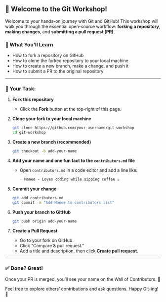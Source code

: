 ## 🎉 Welcome to the Git Workshop!

Welcome to your hands-on journey with Git and GitHub! This workshop will walk you through the essential open-source workflow: **forking a repository**, **making changes**, and **submitting a pull request (PR)**.

### 🧠 What You’ll Learn

* How to fork a repository on GitHub
* How to clone the forked repository to your local machine
* How to create a new branch, make a change, and push it
* How to submit a PR to the original repository

---

### 📌 Your Task:

1. **Fork this repository**

   * Click the **Fork** button at the top-right of this page.

2. **Clone your fork to your local machine**

   ```bash
   git clone https://github.com/your-username/git-workshop
   cd git-workshop
   ```

3. **Create a new branch (recommended)**

   ```bash
   git checkout -b add-your-name
   ```

4. **Add your name and one fun fact to the `contributors.md` file**

   * Open `contributors.md` in a code editor and add a line like:

     ```md
     - Manee - Loves coding while sipping coffee ☕
     ```

5. **Commit your change**

   ```bash
   git add contributors.md
   git commit -m "Add Manee to contributors list"
   ```

6. **Push your branch to GitHub**

   ```bash
   git push origin add-your-name
   ```

7. **Create a Pull Request**

   * Go to your fork on GitHub.
   * Click "Compare & pull request."
   * Add a title and description, then click **Create pull request**.

---

### ✅ Done? Great!

Once your PR is merged, you’ll see your name on the Wall of Contributors. 🎉

Feel free to explore others’ contributions and ask questions. Happy Git-ing! 🚀
